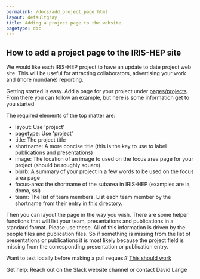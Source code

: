 ```yaml
---
permalink: /docs/add_project_page.html
layout: defaultgray
title: Adding a project page to the website
pagetype: doc
---
```


## How to add a project page to the IRIS-HEP site

We would like each IRIS-HEP project to have an update to date project web site. This will
be useful for attracting collaborators, advertising your work and (more mundane) reporting.

Getting started is easy. Add a page for your project under [pages/projects](https://github.com/iris-hep/iris-hep.github.io/tree/master/pages/projects).
From there you can follow an example, but here is some information get to you started

The required elements of the top matter are:
  * layout: Use 'project'
  * pagetype: Use 'project'
  * title: The project title 
  * shortname: A more concise title (this is the key to use to label publications and presentations)
  * image: The location of an image to used on the focus area page for your project (should be roughly square)
  * blurb: A summary of your project in a few words to be used on the focus area page
  * focus-area: the shortname of the subarea in IRIS-HEP (examples are ia, doma, ssl)
  * team: The list of team members. List each team member by the shortname from their entry in [this directory](https://github.com/iris-hep/iris-hep.github.io/tree/master/_data/people).

Then you can layout the page in the way you wish. There are some helper functions 
that will list your team, presentations and publications in a standard format. Please use these.
All of this information is driven by the people files and publication files. So if something is missing
from the list of presentations or publications it is most likely because the project field is missing
from the corresponding presentation or publication entry.

Want to test locally before making a pull request? [This should work](https://jekyllrb.com/docs/)

Get help: Reach out on the Slack website channel or contact David Lange

